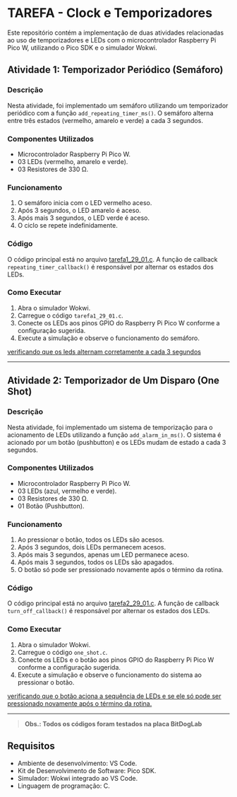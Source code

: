 # TAREFA - Clock e Temporizadores

Este repositório contém a implementação de duas atividades relacionadas ao uso de temporizadores e LEDs com o microcontrolador Raspberry Pi Pico W, utilizando o Pico SDK e o simulador Wokwi.

## Atividade 1: Temporizador Periódico (Semáforo)

### Descrição
Nesta atividade, foi implementado um semáforo utilizando um temporizador periódico com a função `add_repeating_timer_ms()`. O semáforo alterna entre três estados (vermelho, amarelo e verde) a cada 3 segundos.

### Componentes Utilizados
- Microcontrolador Raspberry Pi Pico W.
- 03 LEDs (vermelho, amarelo e verde).
- 03 Resistores de 330 Ω.

### Funcionamento
1. O semáforo inicia com o LED vermelho aceso.
2. Após 3 segundos, o LED amarelo é aceso.
3. Após mais 3 segundos, o LED verde é aceso.
4. O ciclo se repete indefinidamente.

### Código
O código principal está no arquivo [tarefa1_29_01.c](./tarefa1_29_01/tarefa1_29_01.c). A função de callback `repeating_timer_callback()` é responsável por alternar os estados dos LEDs.

### Como Executar
1. Abra o simulador Wokwi.
2. Carregue o código `tarefa1_29_01.c`.
3. Conecte os LEDs aos pinos GPIO do Raspberry Pi Pico W conforme a configuração sugerida.
4. Execute a simulação e observe o funcionamento do semáforo.

[verificando que os leds alternam corretamente a cada 3 segundos](https://drive.google.com/file/d/1aNX68ON3uIO9iTQiY7dueCdGBBX9vmeJ/view?usp=sharing)

---

## Atividade 2: Temporizador de Um Disparo (One Shot)

### Descrição
Nesta atividade, foi implementado um sistema de temporização para o acionamento de LEDs utilizando a função `add_alarm_in_ms()`. O sistema é acionado por um botão (pushbutton) e os LEDs mudam de estado a cada 3 segundos.

### Componentes Utilizados
- Microcontrolador Raspberry Pi Pico W.
- 03 LEDs (azul, vermelho e verde).
- 03 Resistores de 330 Ω.
- 01 Botão (Pushbutton).

### Funcionamento
1. Ao pressionar o botão, todos os LEDs são acesos.
2. Após 3 segundos, dois LEDs permanecem acesos.
3. Após mais 3 segundos, apenas um LED permanece aceso.
4. Após mais 3 segundos, todos os LEDs são apagados.
5. O botão só pode ser pressionado novamente após o término da rotina.

### Código
O código principal está no arquivo [tarefa2_29_01.c](./tarefa2_29_01/tarefa2_29_01.c). A função de callback `turn_off_callback()` é responsável por alternar os estados dos LEDs.

### Como Executar
1. Abra o simulador Wokwi.
2. Carregue o código `one_shot.c`.
3. Conecte os LEDs e o botão aos pinos GPIO do Raspberry Pi Pico W conforme a configuração sugerida.
4. Execute a simulação e observe o funcionamento do sistema ao pressionar o botão.

[verificando que o botão aciona a sequência de LEDs e se ele só pode ser pressionado novamente após o término da rotina.](https://drive.google.com/file/d/14J2MAruIkmR0KNBOsao2nwHtLU6GLHho/view?usp=sharing)

---
> **Obs.: Todos os códigos foram testados na placa BitDogLab**

## Requisitos
- Ambiente de desenvolvimento: VS Code.
- Kit de Desenvolvimento de Software: Pico SDK.
- Simulador: Wokwi integrado ao VS Code.
- Linguagem de programação: C.
